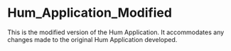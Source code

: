 # Hum_Application_Modified
This is the modified version of the Hum Application. It accommodates any changes made to the original Hum Application developed. 
